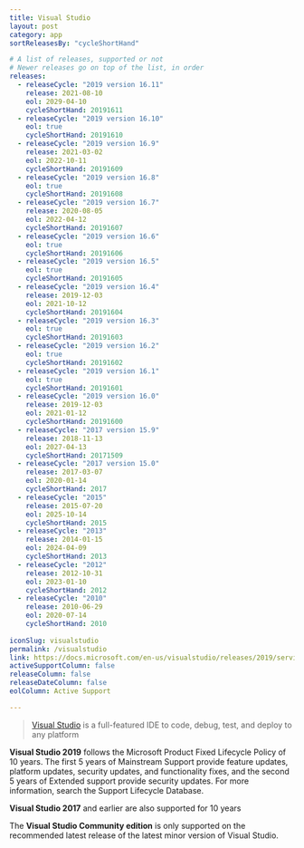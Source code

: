```yaml
---
title: Visual Studio
layout: post
category: app
sortReleasesBy: "cycleShortHand"

# A list of releases, supported or not
# Newer releases go on top of the list, in order
releases:
  - releaseCycle: "2019 version 16.11"
    release: 2021-08-10
    eol: 2029-04-10
    cycleShortHand: 20191611
  - releaseCycle: "2019 version 16.10"
    eol: true
    cycleShortHand: 20191610
  - releaseCycle: "2019 version 16.9"
    release: 2021-03-02
    eol: 2022-10-11
    cycleShortHand: 20191609
  - releaseCycle: "2019 version 16.8"
    eol: true
    cycleShortHand: 20191608
  - releaseCycle: "2019 version 16.7"
    release: 2020-08-05
    eol: 2022-04-12
    cycleShortHand: 20191607
  - releaseCycle: "2019 version 16.6"
    eol: true
    cycleShortHand: 20191606
  - releaseCycle: "2019 version 16.5"
    eol: true
    cycleShortHand: 20191605
  - releaseCycle: "2019 version 16.4"
    release: 2019-12-03
    eol: 2021-10-12
    cycleShortHand: 20191604
  - releaseCycle: "2019 version 16.3"
    eol: true
    cycleShortHand: 20191603
  - releaseCycle: "2019 version 16.2"
    eol: true
    cycleShortHand: 20191602
  - releaseCycle: "2019 version 16.1"
    eol: true
    cycleShortHand: 20191601
  - releaseCycle: "2019 version 16.0"
    release: 2019-12-03
    eol: 2021-01-12
    cycleShortHand: 20191600
  - releaseCycle: "2017 version 15.9"
    release: 2018-11-13
    eol: 2027-04-13
    cycleShortHand: 20171509
  - releaseCycle: "2017 version 15.0"
    release: 2017-03-07
    eol: 2020-01-14
    cycleShortHand: 2017
  - releaseCycle: "2015"
    release: 2015-07-20
    eol: 2025-10-14
    cycleShortHand: 2015
  - releaseCycle: "2013"
    release: 2014-01-15
    eol: 2024-04-09
    cycleShortHand: 2013
  - releaseCycle: "2012"
    release: 2012-10-31
    eol: 2023-01-10
    cycleShortHand: 2012
  - releaseCycle: "2010"
    release: 2010-06-29
    eol: 2020-07-14
    cycleShortHand: 2010
    
iconSlug: visualstudio
permalink: /visualstudio
link: https://docs.microsoft.com/en-us/visualstudio/releases/2019/servicing
activeSupportColumn: false
releaseColumn: false
releaseDateColumn: false
eolColumn: Active Support

---
```

> [Visual Studio](https://visualstudio.microsoft.com/) is a full-featured IDE to code, debug, test, and deploy to any platform  

**Visual Studio 2019** follows the Microsoft Product Fixed Lifecycle Policy of 10 years. The first 5 years of Mainstream Support provide feature updates, platform updates, security updates, and functionality fixes, and the second 5 years of Extended support provide security updates. For more information, search the Support Lifecycle Database.

**Visual Studio 2017** and earlier are also supported for 10 years

The **Visual Studio Community edition** is only supported on the recommended latest release of the latest minor version of Visual Studio.
